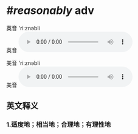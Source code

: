 # ***\#reasonably*** adv
英音 'riːznəbli  
英音
<audio src="./media/reasonably1_AAC.aac" controls="controls"></audio>

美音 'riːznəbli  
美音
<audio src="./media/reasonably2_AAC.aac" controls="controls"></audio>



  

英文释义
---
### 1.**适度地；相当地；合理地；有理性地**  


